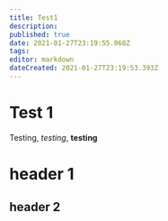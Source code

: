 ```yaml
---
title: Test1
description: 
published: true
date: 2021-01-27T23:19:55.068Z
tags: 
editor: markdown
dateCreated: 2021-01-27T23:19:53.393Z
---
```


# Test 1

Testing, _testing_, **testing**

# header 1
## header 2